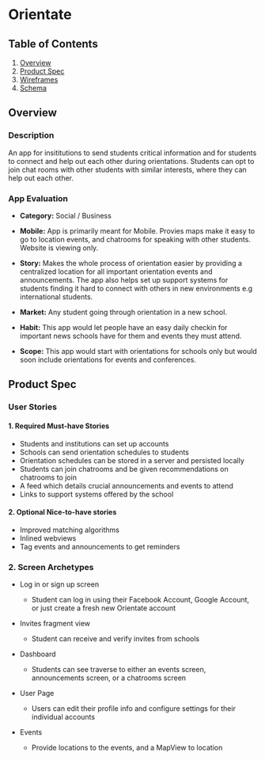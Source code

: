 # Orientate

## Table of Contents


1. [Overview](#Overview)
2. [Product Spec](#Product-Spec)
3. [Wireframes](#Wireframes)
4. [Schema](#Schema)


## Overview

### Description

An app for insititutions to send students critical information and for students to connect and help out each other during orientations. Students can opt to join chat rooms with other students with similar interests, where they can help out each other.


### App Evaluation

* **Category:** Social / Business
* **Mobile:** App is primarily meant for Mobile. Provies maps make it easy to go to location events, and chatrooms for speaking with other students. Website is viewing only.
* **Story:** Makes the whole process of orientation easier by providing a centralized location for all important orientation events and announcements. The app also helps set up support systems for students finding it hard to connect with others in new environments e.g international students.


* **Market:** Any student going through orientation in a new school.
* **Habit:** This app would let people have an easy daily checkin for important news schools have for them and events they must attend.

* **Scope:** This app would start with orientations for schools only but would soon include orientations for events and conferences.


## Product Spec
### User Stories

#### 1. Required Must-have Stories
* Students and institutions can set up accounts
* Schools can send orientation schedules to students
* Orientation schedules can be stored in a server and persisted locally
* Students can join chatrooms and be given recommendations on chatrooms to join
* A feed which details crucial announcements and events to attend
* Links to support systems offered by the school



#### 2. Optional Nice-to-have stories
* Improved matching algorithms
* Inlined webviews
* Tag events and announcements to get reminders


### 2. Screen Archetypes
* Log in or sign up screen
    * Student can log in using their Facebook Account, Google Account, or just create a fresh new Orientate account
* Invites fragment view
    * Student can receive and verify invites from schools

* Dashboard
    * Students can see traverse to either an events screen, announcements screen, or a chatrooms screen

* User Page
    * Users can edit their profile info and configure settings for their individual accounts

* Events
   * Provide locations to the events, and a MapView to location
